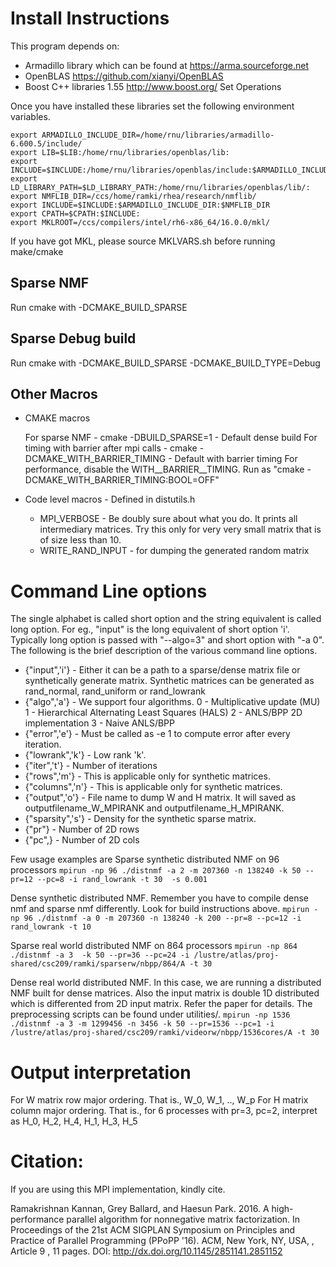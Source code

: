 Install Instructions
====================

This program depends on:

- Armadillo library which can be found at https://arma.sourceforge.net
- OpenBLAS https://github.com/xianyi/OpenBLAS
- Boost C++ libraries 1.55 http://www.boost.org/ Set Operations

Once you have installed these libraries set the following environment variables.

````
export ARMADILLO_INCLUDE_DIR=/home/rnu/libraries/armadillo-6.600.5/include/
export LIB=$LIB:/home/rnu/libraries/openblas/lib:
export INCLUDE=$INCLUDE:/home/rnu/libraries/openblas/include:$ARMADILLO_INCLUDE_DIR:
export LD_LIBRARY_PATH=$LD_LIBRARY_PATH:/home/rnu/libraries/openblas/lib/:
export NMFLIB_DIR=/ccs/home/ramki/rhea/research/nmflib/
export INCLUDE=$INCLUDE:$ARMADILLO_INCLUDE_DIR:$NMFLIB_DIR
export CPATH=$CPATH:$INCLUDE:
export MKLROOT=/ccs/compilers/intel/rh6-x86_64/16.0.0/mkl/
````

If you have got MKL, please source MKLVARS.sh before running make/cmake

Sparse NMF
---------
Run cmake with -DCMAKE_BUILD_SPARSE

Sparse Debug build
------------------
Run cmake with -DCMAKE_BUILD_SPARSE -DCMAKE_BUILD_TYPE=Debug

Other Macros
-------------

* CMAKE macros

  For sparse NMF - cmake -DBUILD_SPARSE=1 - Default dense build
  For timing with barrier after mpi calls - cmake -DCMAKE_WITH_BARRIER_TIMING - Default with barrier timing
  For performance, disable the WITH__BARRIER__TIMING. Run as "cmake -DCMAKE_WITH_BARRIER_TIMING:BOOL=OFF"

* Code level macros - Defined in distutils.h

  - MPI_VERBOSE - Be doubly sure about what you do. It prints all intermediary matrices.
			   Try this only for very very small matrix that is of size less than 10.
  - WRITE_RAND_INPUT - for dumping the generated random matrix

Command Line options
====================

The single alphabet is called short option and the string equivalent is called long option. 
For eg., "input" is the long equivalent of short option 'i'. Typically long option is passed
with "--algo=3" and short option with "-a 0". The following is the brief description of 
the various command line options. 

* {"input",'i'} - Either it can be a path to a sparse/dense 
matrix file or synthetically generate matrix. Synthetic matrices can be 
generated as rand_normal, rand_uniform or rand_lowrank
* {"algo",'a'} - We support four algorithms. 
  0 - Multiplicative update (MU)
  1 - Hierarchical Alternating Least Squares (HALS)
  2 - ANLS/BPP 2D implementation
  3 - Naive ANLS/BPP 
* {"error",'e'} - Must be called as -e 1 to compute error
after every iteration.
* {"lowrank",'k'} - Low rank 'k'. 
* {"iter",'t'} - Number of iterations
* {"rows",'m'} - This is applicable only for synthetic matrices. 
* {"columns",'n'} - This is applicable only for synthetic matrices. 
* {"output",'o'} - File name to dump W and H matrix. 
It will saved as outputfilename_W_MPIRANK and outputfilename_H_MPIRANK. 
* {"sparsity",'s'} - Density for the synthetic sparse matrix. 
* {"pr"} - Number of 2D rows
* {"pc",} - Number of 2D cols

Few usage examples are
Sparse synthetic distributed NMF on 96 processors 
````mpirun -np 96 ./distnmf -a 2 -m 207360 -n 138240 -k 50 --pr=12 --pc=8 -i rand_lowrank -t 30  -s 0.001````

Dense synthetic distributed NMF. Remember you have to compile dense nmf and sparse nmf differently. 
Look for build instructions above. 
````mpirun -np 96 ./distnmf -a 0 -m 207360 -n 138240 -k 200 --pr=8 --pc=12 -i rand_lowrank -t 10````

Sparse real world distributed NMF on 864 processors
````mpirun -np 864 ./distnmf -a 3  -k 50 --pr=36 --pc=24 -i /lustre/atlas/proj-shared/csc209/ramki/sparserw/nbpp/864/A -t 30````

Dense real world distributed NMF. In this case, we are running a distributed NMF built for dense matrices.
Also the input matrix is double 1D distributed which is differented from 2D input matrix. Refer the paper 
for details. The preprocessing scripts can be found under utilities/. 
````mpirun -np 1536 ./distnmf -a 3 -m 1299456 -n 3456 -k 50 --pr=1536 --pc=1 -i /lustre/atlas/proj-shared/csc209/ramki/videorw/nbpp/1536cores/A -t 30````

Output interpretation
======================
For W matrix row major ordering. That is., W_0, W_1, .., W_p
For H matrix column major ordering. That is., for 6 processes
with pr=3, pc=2, interpret as H_0, H_2, H_4, H_1, H_3, H_5

Citation:
=========

If you are using this MPI implementation, kindly cite.

Ramakrishnan Kannan, Grey Ballard, and Haesun Park. 2016. A high-performance parallel algorithm for nonnegative matrix factorization. In Proceedings of the 21st ACM SIGPLAN Symposium on Principles and Practice of Parallel Programming (PPoPP '16). ACM, New York, NY, USA, , Article 9 , 11 pages. DOI: http://dx.doi.org/10.1145/2851141.2851152
